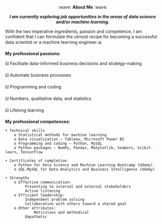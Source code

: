 <p align="center">
        :wave: <strong>About Me</strong> :wave:
</p>

<p align="center">
	<i><b>I am currently exploring job opportunities in the areas of data science and/or machine learning.</b></i>
</p>

With the two imperative ingredients, passion and competence, I am confident that I can formulate the utmost recipe for becoming a successful data scientist or a machine learning engineer.:bar_chart:

**My professional passions:**

:ballot_box_with_check: Facilitate data-informed business decisions and strategy-making
    
:ballot_box_with_check: Automate business processes
    
:ballot_box_with_check: Programming and coding
    
:ballot_box_with_check: Numbers, qualitative data, and statistics
    
:ballot_box_with_check: Lifelong learning

**My professional competences:**

 	• Technical skills
	    o Statistical methods for machine learning
	    o Data visualization — Tableau, Microsoft Power BI
	    o Programming and coding — Python, MySQL
	    o Python packages — NumPy, Pandas, Matplotlib, Seaborn, Scikit-learn, TensorFlow

 	• Certificates of completion
	    o Python for Data Science and Machine Learning Bootcamp (Udemy)
	    o SQL-MySQL for Data Analytics and Business Intelligence (Udemy)

 	• Strengths
	    o Effective communication:
		     Presenting to internal and external stakeholders
		     Active listening
	    o Efficient leadership:
		     Independent problem solving
		     Collaboration with others toward a shared goal
	    o Other attributes:
         	     Meticulous and methodical
		     Empathetic
